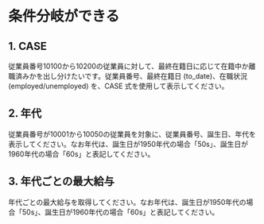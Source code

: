 # 条件分岐ができる

## 1. CASE

従業員番号10100から10200の従業員に対して、最終在籍日に応じて在籍中か離職済みかを出し分けたいです。従業員番号、最終在籍日 (to_date)、在職状況(employed/unemployed) を、CASE 式を使用して表示してください。

## 2. 年代

従業員番号が10001から10050の従業員を対象に、従業員番号、誕生日、年代を表示してください。なお年代は、誕生日が1950年代の場合「50s」、誕生日が1960年代の場合「60s」と表記してください。

## 3. 年代ごとの最大給与

年代ごとの最大給与を取得してください。なお年代は、誕生日が1950年代の場合「50s」、誕生日が1960年代の場合「60s」と表記してください。